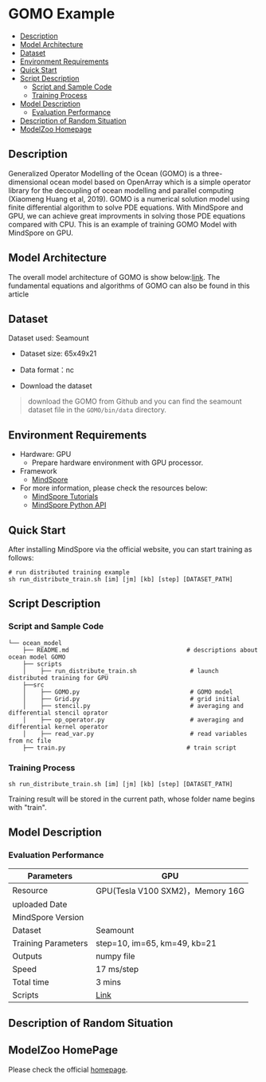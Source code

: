 # GOMO Example

- [Description](#Description)
- [Model Architecture](#Model-Architecture)
- [Dataset](#Dataset)
- [Environment Requirements](#Environment-Requirements)
- [Quick Start](#Quick-Start)
- [Script Description](#Script-Description)
    - [Script and Sample Code](#Script-and-Sample-Code)
    - [Training Process](#Training-Process)
- [Model Description](#Model-Description)
    - [Evaluation Performance](#Evaluation-Performance)
- [Description of Random Situation](#Description-of-Random-Situation)
- [ModelZoo Homepage](#ModelZoo-Homepage)

## Description

Generalized Operator Modelling of the Ocean (GOMO) is a three-dimensional ocean model based on OpenArray which is a simple operator library for the decoupling of ocean modelling and parallel computing (Xiaomeng Huang et al, 2019). GOMO is a numerical solution model using finite differential algorithm to solve PDE equations. With MindSpore and GPU, we can achieve great improvments in solving those PDE equations compared with CPU.
This is an example of training GOMO Model with MindSpore on GPU.

## Model Architecture

The overall model architecture of GOMO is show below:[link](https://gmd.copernicus.org/articles/12/4729/2019/gmd-12-4729-2019-discussion.html). The fundamental equations and algorithms of GOMO can also be found in this article

## Dataset

Dataset used: Seamount

- Dataset size: 65x49x21

- Data format：nc

- Download the dataset  

> download the GOMO from Github and you can find the seamount dataset file in the `GOMO/bin/data` directory.  

## Environment Requirements

- Hardware: GPU
    - Prepare hardware environment with GPU processor.
- Framework
    - [MindSpore](https://www.mindspore.cn/install/en)
- For more information, please check the resources below:
    - [MindSpore Tutorials](https://www.mindspore.cn/tutorial/training/en/master/index.html)
    - [MindSpore Python API](https://www.mindspore.cn/doc/api_python/en/master/index.html)

## Quick Start

After installing MindSpore via the official website, you can start training as follows:

```shell
# run distributed training example
sh run_distribute_train.sh [im] [jm] [kb] [step] [DATASET_PATH]
 ```

## Script Description

### Script and Sample Code

```shell
└── ocean_model
    ├── README.md                                 # descriptions about ocean model GOMO
    ├── scripts
    │    ├── run_distribute_train.sh               # launch distributed training for GPU
    ├──src
    │    ├── GOMO.py                               # GOMO model
    │    ├── Grid.py                               # grid initial
    │    ├── stencil.py                            # averaging and differential stencil oprator
    │    ├── op_operator.py                        # averaging and differential kernel operator
    │    ├── read_var.py                           # read variables from nc file
    ├── train.py                                  # train script
```

### Training Process

```shell
sh run_distribute_train.sh [im] [jm] [kb] [step] [DATASET_PATH]
```

Training result will be stored in the current path, whose folder name begins with "train".

## Model Description

### Evaluation Performance

| Parameters                 |   GPU |
| -------------------------- |---------------------------------- |
| Resource                   | GPU(Tesla V100 SXM2)，Memory 16G
| uploaded Date              |
| MindSpore Version          |
| Dataset                    | Seamount
| Training Parameters        | step=10, im=65, km=49, kb=21
| Outputs                    | numpy file
| Speed                      | 17 ms/step
| Total time                 | 3 mins
| Scripts                    | [Link](https://gitee.com/mindspore/mindspore/tree/master/model_zoo/research/hpc/ocean_model)

## Description of Random Situation

## ModelZoo HomePage

 Please check the official [homepage](https://gitee.com/mindspore/mindspore/tree/master/model_zoo).